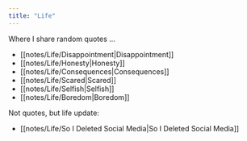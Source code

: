 ```yaml
---
title: "Life"
---
```

Where I share random quotes ...  
- [[notes/Life/Disappointment|Disappointment]]
- [[notes/Life/Honesty|Honesty]]
- [[notes/Life/Consequences|Consequences]]
- [[notes/Life/Scared|Scared]]  
- [[notes/Life/Selfish|Selfish]]
- [[notes/Life/Boredom|Boredom]]

Not quotes, but life update:  
- [[notes/Life/So I Deleted Social Media|So I Deleted Social Media]]